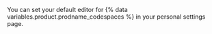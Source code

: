 You can set your default editor for {% data variables.product.prodname_codespaces %} in your personal settings page.
